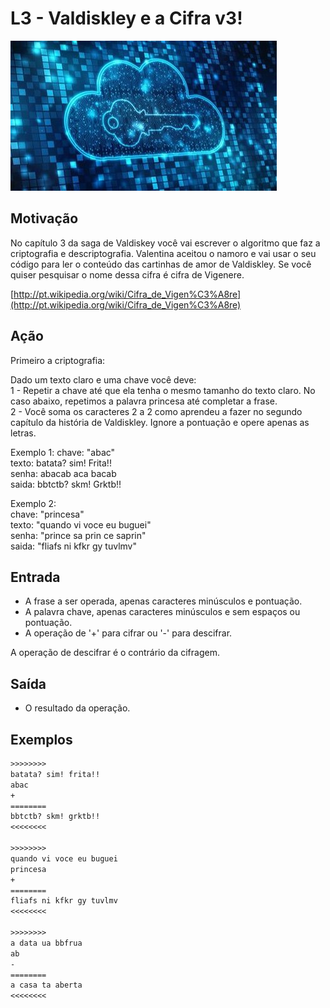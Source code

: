 # L3 - Valdiskley e a Cifra v3!

![_](cover.jpg)

## Motivação

No capítulo 3 da saga de Valdiskey você vai escrever o algoritmo que faz a criptografia e descriptografia. Valentina aceitou o namoro e vai usar o seu código para ler o conteúdo das cartinhas de amor de Valdiskley. Se você quiser pesquisar o nome dessa cifra é cifra de Vigenere.

[http://pt.wikipedia.org/wiki/Cifra_de_Vigen%C3%A8re](http://pt.wikipedia.org/wiki/Cifra_de_Vigen%C3%A8re)

## Ação

Primeiro a criptografia:

Dado um texto claro e uma chave você deve:  
1 - Repetir a chave até que ela tenha o mesmo tamanho do texto claro. No caso abaixo, repetimos a palavra princesa até completar a frase.  
2 - Você soma os caracteres 2 a 2 como aprendeu a fazer no segundo capítulo da história de Valdiskley. Ignore a pontuação e opere apenas as letras.

Exemplo 1: chave: "abac"  
texto: batata? sim! Frita!!  
senha: abacab aca bacab  
saida: bbtctb? skm! Grktb!!

Exemplo 2:  
chave: "princesa"  
texto: "quando vi voce eu buguei"  
senha: "prince sa prin ce saprin"  
saida: "fliafs ni kfkr gy tuvlmv"

## Entrada

*   A frase a ser operada, apenas caracteres minúsculos e pontuação.
*   A palavra chave, apenas caracteres minúsculos e sem espaços ou pontuação.
*   A operação de '+' para cifrar ou '-' para descifrar.

A operação de descifrar é o contrário da cifragem.

## Saída

*   O resultado da operação.

## Exemplos

```txt
>>>>>>>>
batata? sim! frita!!
abac
+
========
bbtctb? skm! grktb!!
<<<<<<<<

>>>>>>>>
quando vi voce eu buguei
princesa
+
========
fliafs ni kfkr gy tuvlmv
<<<<<<<<

>>>>>>>>
a data ua bbfrua
ab
-
========
a casa ta aberta
<<<<<<<<
```

